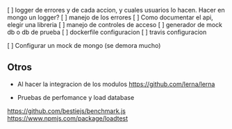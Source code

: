 [ ] logger de errores y de cada accion, y cuales usuarios lo hacen. Hacer en mongo un logger?
[ ] manejo de los errores
[ ] Como documentar el api, elegir una libreria
[ ] manejo de controles de acceso
[ ] generador de mock db o db de prueba
[ ] dockerfile configuracion
[ ] travis configuracion

[ ] Configurar un mock de mongo (se demora mucho)

## Otros

* Al hacer la integracion de los modulos
https://github.com/lerna/lerna


* Pruebas de perfomance y load database

https://github.com/bestiejs/benchmark.js
https://www.npmjs.com/package/loadtest
